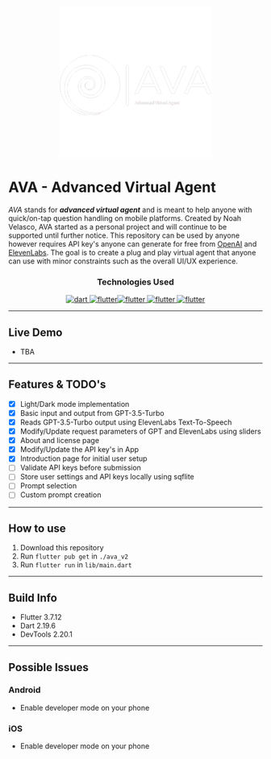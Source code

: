 <p align="center">
<img src="./assets/images/splash.png" alt="Alternative text" title="Image title" height="300"/>
</p>

# AVA - Advanced Virtual Agent

*AVA* stands for ***advanced virtual agent*** and is meant to help anyone with quick/on-tap question handling on mobile platforms. Created by Noah Velasco, AVA started as a personal project and will continue to be supported until further notice. This repository can be used by anyone however requires API key's anyone can generate for free from [OpenAI](https://platform.openai.com/account/api-keys) and [ElevenLabs](https://docs.elevenlabs.io/authentication/01-xi-api-key). The goal is to create a plug and play virtual agent that anyone can use with minor constraints such as the overall UI/UX experience.


<h3 align="center">Technologies Used</h3>
<p align="center">
<a href="https://dart.dev" target="_blank" rel="noreferrer"> <img src="https://www.vectorlogo.zone/logos/dartlang/dartlang-icon.svg" alt="dart" width="40" height="40"/>
<a href="https://flutter.dev" target="_blank" rel="noreferrer"><img src="https://www.vectorlogo.zone/logos/flutterio/flutterio-icon.svg" alt="flutter" width="40" height="40"/></a><a href="https://beta.elevenlabs.io/" target="_blank" rel="noreferrer"><img src="https://upload.wikimedia.org/wikipedia/commons/9/99/Eleven_Labs.png" alt="flutter" height="40"/></a><a href="https://openai.com/blog/chatgpt" target="_blank" rel="noreferrer"> <img src="https://i.insider.com/63ef9e660270b1001984d9ce?width=1300&format=jpeg&auto=webp" alt="flutter" height="40"/></a><a href="https://pub.dev/packages/sqflite" target="_blank" rel="noreferrer"> <img src="https://www.vectorlogo.zone/logos/sqlite/sqlite-ar21.svg" alt="flutter" height="40"/></a>
</p>

---
## Live Demo
- TBA

---
## Features & TODO's
- [x] Light/Dark mode implementation
- [x] Basic input and output from GPT-3.5-Turbo
- [x] Reads GPT-3.5-Turbo output using ElevenLabs Text-To-Speech
- [x] Modify/Update request parameters of GPT and ElevenLabs using sliders
- [x] About and license page
- [x] Modify/Update the API key's in App
- [x] Introduction page for initial user setup
- [ ] Validate API keys before submission
- [ ] Store user settings and API keys locally using sqflite
- [ ] Prompt selection
- [ ] Custom prompt creation

---
## How to use
1. Download this repository
2. Run `flutter pub get` in `./ava_v2`
3. Run `flutter run` in `lib/main.dart`

---

## Build Info
* Flutter 3.7.12
* Dart 2.19.6
* DevTools 2.20.1


---
## Possible Issues
### Android
* Enable developer mode on your phone

### iOS
*  Enable developer mode on your phone